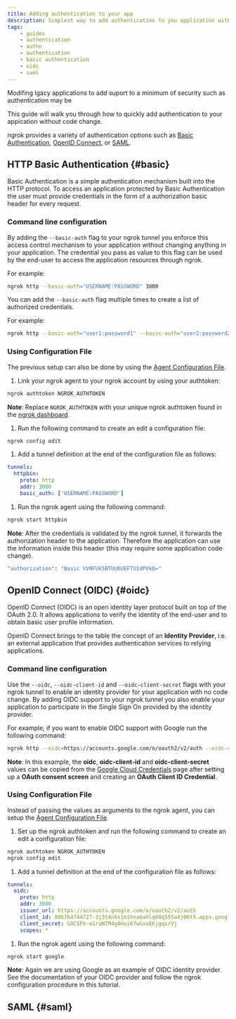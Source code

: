 ```yaml
---
title: Adding authentication to your app
description: Simplest way to add authentication to you application without code change
tags:
    - guides
    - authentication
    - authn
    - authentication
    - basic authentication
    - oidc
    - saml
---
```


Modifing lgacy applications to add suport to a minimum of security such as authentication may be 

This guide will walk you through how to quickly add authentication to your appication without code change.

ngrok provides a variety of authentication options such as [Basic Authentication](#basic), [OpenID Connect](#oidc), or [SAML](#saml).
 

## HTTP Basic Authentication {#basic}

Basic Authentication is a simple authentication mechanism built into the HTTP protocol. To access an application protected by Basic Authentication the user must provide credentials in the form of a authorization basic header for every request.

### Command line configuration 

By adding the `--basic-auth` flag to your ngrok tunnel you enforce this access control mechanism to your application without changing anything in your application. The credential you pass as value to this flag can be used by the end-user to access the application resources through ngrok.

For example:
```bash
ngrok http --basic-auth="USERNAME:PASSWORD" 3000
```

You can add the `--basic-auth` flag multiple times to create a list of authorized credentials.

For example:
```bash
ngrok http --basic-auth="user1:password1" --basic-auth="user2:password2" 3000
```

### Using Configuration File

The previous setup can also be done by using the [Agent Configuration File](/ngrok-agent/config/#tunnel-definitions).

1. Link your ngrok agent to your ngrok account by using your authtoken:
```bash
ngrok authtoken NGROK_AUTHTOKEN
```
**Note**: Replace `NGROK_AUTHTOKEN` with your unique ngrok authtoken found in the [ngrok dashboard](https://dashboard.ngrok.com/get-started/your-authtoken).

1. Run the following command to create an edit a configuration file:
```bash
ngrok config edit
```

1. Add a tunnel definition at the end of the configuration file as follows:
```yaml
tunnels:
  httpbin:
    proto: http
    addr: 3000
    basic_auth: ['USERNAME:PASSWORD']
```

1. Run the ngrok agent using the following command:
```bash
ngrok start httpbin
```

**Note**: After the credentials is validated by the ngrok tunnel, it forwards the authorization header to the application. Therefore the application can use the information inside this header (this may require some application code change).

```bash
"authorization": "Basic VVNFUk5BTUU6UEFTU1dPUkQ="
```

## OpenID Connect (OIDC) {#oidc}

OpenID Connect (OIDC) is an open identity layer protocol built on top of the OAuth 2.0. It allows applications to verify the identity of the end-user and to obtain basic user profile information.

OpenID Connect brings to the table the concept of an **Identity Provider**, i.e. an external application that provides authentication services to relying applications.


### Command line configuration 

Use the `--oidc`, `--oidc-client-id` and `--oidc-client-secret` flags with your ngrok tunnel to enable an identity provider for your application with no code change.
By adding OIDC support to your ngrok tunnel you also enable your application to participate in the Single Sign On provided by the identity provider.

For example, if you want to enable OIDC support with Google run the following command:

```bash
ngrok http --oidc=https://accounts.google.com/o/oauth2/v2/auth --oidc-client-id=806764744727-3j3t4n6s1m1hna6ahlq08q555a4j06t5.apps.googleusercontent.com --oidc-client-secret=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 3000
```

**Note**: In this example, the **oidc**, **oidc-client-id** and **oidc-client-secret** values can be copied from the [Google Cloud Credentials](https://console.developers.google.com/apis/credentials) page after setting up a **OAuth consent screen** and creating an **OAuth Client ID Credential**.

### Using Configuration File

Instead of passing the values as arguments to the ngrok agent, you can setup the [Agent Configuration File](/ngrok-agent/config/#tunnel-definitions).

1. Set up the ngrok authtoken and run the following command to create an edit a configuration file:
```bash
ngrok authtoken NGROK_AUTHTOKEN
ngrok config edit
```

1. Add a tunnel definition at the end of the configuration file as follows:
```yaml
tunnels:
  oidc:
    proto: http
    addr: 3000
    issuer_url: https://accounts.google.com/o/oauth2/v2/auth
    client_id: 806764744727-3j3t4n6s1m1hna6ahlq08q555a4j06t5.apps.googleusercontent.com
    client_secret: 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
    scopes: *
```

1. Run the ngrok agent using the following command:
```bash
ngrok start google
```

**Note**: Again we are using Google as an example of OIDC identity provider. See the documentation of your OIDC provider and follow the ngrok configuration procedure in this tutorial.

## SAML {#saml}


